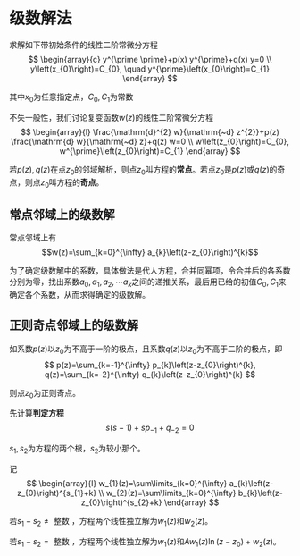 
# 级数解法

求解如下带初始条件的线性二阶常微分方程
$$
\begin{array}{c}
y^{\prime \prime}+p(x) y^{\prime}+q(x) y=0 \\
y\left(x_{0}\right)=C_{0}, \quad y^{\prime}\left(x_{0}\right)=C_{1}
\end{array}
$$

其中$x_{0}$为任意指定点，$C_{0},C_{1}$为常数

不失一般性，我们讨论复变函数$w(z)$的线性二阶常微分方程
$$
\begin{array}{l}
\frac{\mathrm{d}^{2} w}{\mathrm{~d} z^{2}}+p(z) \frac{\mathrm{d} w}{\mathrm{~d} z}+q(z) w=0 \\
w\left(z_{0}\right)=C_{0}, w^{\prime}\left(z_{0}\right)=C_{1}
\end{array}
$$

若$p(z),q(z)$在点$z_{0}$的邻域解析，则点$z_{0}$叫方程的**常点**。若点$z_{0}$是$p(z)$或$q(z)$的奇点，则点$z_{0}$叫方程的**奇点**。

## 常点邻域上的级数解

常点邻域上有
$$w(z)=\sum_{k=0}^{\infty} a_{k}\left(z-z_{0}\right)^{k}$$

为了确定级数解中的系数，具体做法是代人方程，合并同幂项，令合并后的各系数分别为零，找出系数$a_{0},a_{1},a_{2},\cdots a_{k}$之间的递推关系，最后用已给的初值$C_{0},C_{1}$来确定各个系数，从而求得确定的级数解。

## 正则奇点邻域上的级数解

如系数$p(z)$以$z_{0}$为不高于一阶的极点，且系数$q(z)$以$z_{0}$为不高于二阶的极点，即
$$
p(z)=\sum_{k=-1}^{\infty} p_{k}\left(z-z_{0}\right)^{k}, q(z)=\sum_{k=-2}^{\infty} q_{k}\left(z-z_{0}\right)^{k}
$$

则点$z_{0}$为正则奇点。

先计算**判定方程**
$$
s(s-1)+s p_{-1}+q_{-2}=0
$$

$s_{1},s_{2}$为方程的两个根，$s_{2}$为较小那个。

记
$$
\begin{array}{l}
w_{1}(z)=\sum\limits_{k=0}^{\infty} a_{k}\left(z-z_{0}\right)^{s_{1}+k} \\
w_{2}(z)=\sum\limits_{k=0}^{\infty} b_{k}\left(z-z_{0}\right)^{s_{2}+k}
\end{array}
$$

若$s_{1}-s_{2} \neq \text { 整数 }$，方程两个线性独立解为$w_{1}(z)$和$w_{2}(z)$。

若$s_{1}-s_{2} = \text { 整数 }$，方程两个线性独立解为$w_{1}(z)$和$A w_{1}(z) \ln(z-z_{0}) +w_{2}(z)$。


